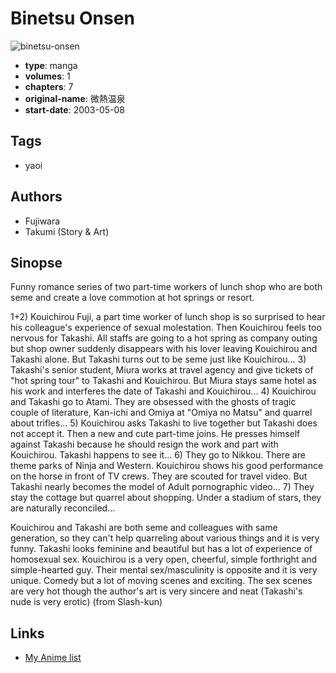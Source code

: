 # Binetsu Onsen

![binetsu-onsen](https://cdn.myanimelist.net/images/manga/2/23278.jpg)

-   **type**: manga
-   **volumes**: 1
-   **chapters**: 7
-   **original-name**: 微熱温泉
-   **start-date**: 2003-05-08

## Tags

-   yaoi

## Authors

-   Fujiwara
-   Takumi (Story & Art)

## Sinopse

Funny romance series of two part-time workers of lunch shop who are both seme and create a love commotion at hot springs or resort.

1+2) Kouichirou Fuji, a part time worker of lunch shop is so surprised to hear his colleague's experience of sexual molestation. Then Kouichirou feels too nervous for Takashi. All staffs are going to a hot spring as company outing but shop owner suddenly disappears with his lover leaving Kouichirou and Takashi alone. But Takashi turns out to be seme just like Kouichirou... 3) Takashi's senior student, Miura works at travel agency and give tickets of "hot spring tour" to Takashi and Kouichirou. But Miura stays same hotel as his work and interferes the date of Takashi and Kouichirou... 4) Kouichirou and Takashi go to Atami. They are obsessed with the ghosts of tragic couple of literature, Kan-ichi and Omiya at "Omiya no Matsu" and quarrel about trifles... 5) Kouichirou asks Takashi to live together but Takashi does not accept it. Then a new and cute part-time joins. He presses himself against Takashi because he should resign the work and part with Kouichirou. Takashi happens to see it... 6) They go to Nikkou. There are theme parks of Ninja and Western. Kouichirou shows his good performance on the horse in front of TV crews. They are scouted for travel video. But Takashi nearly becomes the model of Adult pornographic video... 7) They stay the cottage but quarrel about shopping. Under a stadium of stars, they are naturally reconciled...

Kouichirou and Takashi are both seme and colleagues with same generation, so they can't help quarreling about various things and it is very funny. Takashi looks feminine and beautiful but has a lot of experience of homosexual sex. Kouichirou is a very open, cheerful, simple forthright and simple-hearted guy. Their mental sex/masculinity is opposite and it is very unique. Comedy but a lot of moving scenes and exciting. The sex scenes are very hot though the author's art is very sincere and neat (Takashi's nude is very erotic) (from Slash-kun)

## Links

-   [My Anime list](https://myanimelist.net/manga/15957/Binetsu_Onsen)
